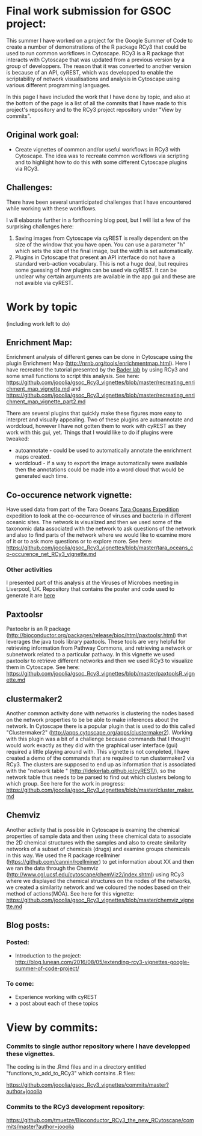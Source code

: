 # Final work submission for GSOC project:

This summer I have worked on a project for the Google Summer of Code to create a number of demonstrations of the R package RCy3 that could be used to run common workflows in Cytoscape. RCy3 is a R package that interacts with Cytoscape that was updated from a previous version by a group of developpers. The reason that it was converted to another version is because of an API, cyREST, which was developped to enable the scriptability of network visualisations and analysis in Cytoscape using various different programming languages. 

In this page I have included the work that I have done by topic, and also at the bottom of the page is a list of all the commits that I have made to this project's repository and to the RCy3 project repository under "View by commits".

## Original work goal:

- Create vignettes of common and/or useful workflows in RCy3 with Cytoscape. The idea was to recreate common workflows via scripting and to highlight how to do this with some different Cytoscape plugins via RCy3.

## Challenges:

There have been several unanticipated challenges that I have encountered while working with these workflows.

I will elaborate further in a forthcoming blog post, but I will list a few of the surprising challenges here:

1) Saving images from Cytoscape via cyREST is really dependent on the size of the window that you have open. You can use a parameter "h" which sets the size of the final image, but the width is set automatically.
2) Plugins in Cytoscape that present an API interface do not have a standard verb-action vocabulary. This is not a huge deal, but requires some guessing of how plugins can be used via cyREST. It can be unclear why certain arguments are available in the app gui and these are not avaible via cyREST. 

# Work by topic

(including work left to do)

## Enrichment Map:

Enrichment analysis of different genes can be done in Cytoscape using the plugin Enrichment Map (http://nrnb.org/tools/enrichmentmap.html). Here I have recreated the tutorial presented by the [Bader lab](http://www.baderlab.org/Software/EnrichmentMap/Tutorial) by using RCy3 and some small functions to script this analysis. See here: https://github.com/jooolia/gsoc_Rcy3_vignettes/blob/master/recreating_enrichment_map_vignette.md and https://github.com/jooolia/gsoc_Rcy3_vignettes/blob/master/recreating_enrichment_map_vignette_part2.md

There are several plugins that quickly make these figures more easy to interpret and visually appealing. Two of these plugins are autoannotate and wordcloud, however I have not gotten them to work with cyREST as they work with this gui, yet. Things that I would like to do if plugins were tweaked: 

- autoannotate - could be used to automatically annotate the enrichment maps created. 
- wordcloud - if a way to export the image automatically were available then the annotations could be made into a word cloud that would be generated each time. 

## Co-occurence network vignette:

Have used data from part of the Tara Oceans [Tara Oceans Expedition](http://oceans.taraexpeditions.org/) expedition to look at the co-occurrence of viruses and bacteria in different oceanic sites.  The network is visualized and then we used some of the taxonomic data associated with the network to ask questions of the network and also to find parts of the network where we would like to examine more of it or to ask more questions or to explore more. See here: https://github.com/jooolia/gsoc_Rcy3_vignettes/blob/master/tara_oceans_co-occurence_net_RCy3_vignette.md

### Other activities

I presented part of this analysis at the Viruses of Microbes meeting in Liverpool, UK. Repository that contains the poster and code used to generate it are [here](https://github.com/jooolia/RCy3_VOM_poster)

## Paxtoolsr

Paxtoolsr is an R package (http://bioconductor.org/packages/release/bioc/html/paxtoolsr.html) that leverages the java tools library paxtools. These tools are very helpful for retrieving information from Pathway Commons, and retrieving a network or subnetwork related to a particular pathway. In this vignette we used paxtoolsr to retrieve different networks and then we used RCy3 to visualize them in Cytoscape. See here: https://github.com/jooolia/gsoc_Rcy3_vignettes/blob/master/paxtoolsR_vignette.md

## clustermaker2

Another common activity done with networks is clustering the nodes based on the network properties to be be able to make inferences about the network. In Cytoscape there is a popular plugin that is used to do this called "Clustermaker2" (http://apps.cytoscape.org/apps/clustermaker2). Working with this plugin was a bit of a challenge because commands that I thought would work exactly as they did with the graphical user interface (gui) required a little playing around with. This vignette is not completed, I have created a demo of the commands that are required to run clustermaker2 via RCy3. The clusters are supposed to end up as information that is associated with the "network table " (http://idekerlab.github.io/cyREST/), so the network table thus needs to be parsed to find out which clusters belong to which group. See here for the work in progress: https://github.com/jooolia/gsoc_Rcy3_vignettes/blob/master/cluster_maker.md

## Chemviz

Another activity that is possible in Cytoscape is examing the chemical properties of sample data and then using these chemical data to associate the 2D chemical structures with the samples and also to create similarity networks of a subset of chemicals (drugs) and examine groups chemicals in this way. We used the R package rcellminer (https://github.com/cannin/rcellminer) to get information about XX and then we ran the data through the Chemviz (http://www.cgl.ucsf.edu/cytoscape/chemViz2/index.shtml) using RCy3 where we displayed the chemical structures on the nodes of the networks, we created a similarity network and we coloured the nodes based on their method of actions(MOA). See here for this vignette: https://github.com/jooolia/gsoc_Rcy3_vignettes/blob/master/chemviz_vignette.md

## Blog posts:

### Posted:

- Introduction to the project: http://blog.lunean.com/2016/08/05/extending-rcy3-vignettes-google-summer-of-code-project/

### To come:

- Experience working with cyREST
- a post about each of these topics

# View by commits:

### Commits to single author repository where I have developped these vignettes.

The coding is in the .Rmd files and in a directory entitled "functions_to_add_to_RCy3" which contains .R files:

https://github.com/jooolia/gsoc_Rcy3_vignettes/commits/master?author=jooolia 

### Commits to the RCy3 development repository:

https://github.com/tmuetze/Bioconductor_RCy3_the_new_RCytoscape/commits/master?author=jooolia

